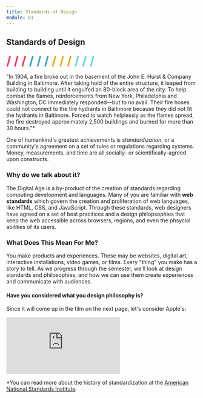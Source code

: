 ```yaml
---
title: Standards of Design
module: 01
---
```


## Standards of Design
<span style="color: #FC315A; font-size: xx-large; font-weight: bold">/ / / </span>
<span style="color: #33A3C1; font-size: xx-large; font-weight: bold">/ / / </span>
<span style="color: #F5A205; font-size: xx-large; font-weight: bold">/ / / </span>
<span style="color: #53DFD3; font-size: xx-large; font-weight: bold">/ / /</span>

"In 1904, a fire broke out in the basement of the John E. Hurst & Company Building in Baltimore. After taking hold of the entire structure, it leaped from building to building until it engulfed an 80-block area of the city. To help combat the flames, reinforcements from New York, Philadelphia and Washington, DC immediately responded—but to no avail. Their fire hoses could not connect to the fire hydrants in Baltimore because they did not fit the hydrants in Baltimore. Forced to watch helplessly as the flames spread, the fire destroyed approximately 2,500 buildings and burned for more than 30 hours."*

One of humankind's greatest achievements is _standardization_, or a community's agreement on a set of rules or regulations regarding systems. Money, measurements, and time are all socially- or scientifically-agreed upon constructs.

### Why do we talk about it?

The Digital Age is a by-product of the creation of standards regarding computing development and languages. Many of you are familiar with **web standards** which govern the creation and proliferation of web languages, like HTML, CSS, and JavaScript. Through these standards, web designers have agreed on a set of best pracitices and a design philopsophies that keep the web accessible across browsers, regions, and even the phsycial abilities of its users.

### What Does This Mean For Me?

You make products and experiences. These may be websites, digital art, interactive installations, video games, or films. Every "thing" you make has a story to tell. As we progress through the semester, we'll look at design standards and philosophies, and how we can use them create experiences and communicate with audiences.

#### Have you considered what you design philosophy is? 

Since it will come up in the film on the next page, let's consider Apple's:
<div class="embed-responsive embed-responsive-16by9"><iframe class="embed-responsive-item" src="https://www.youtube.com/embed/PKbPPFqONH0" frameborder="0" allowfullscreen></iframe></div>

*You can read more about the history of standardization at the [American National Standards Institute](https://www.standardslearn.org/coursedetails.aspx?key=60).
